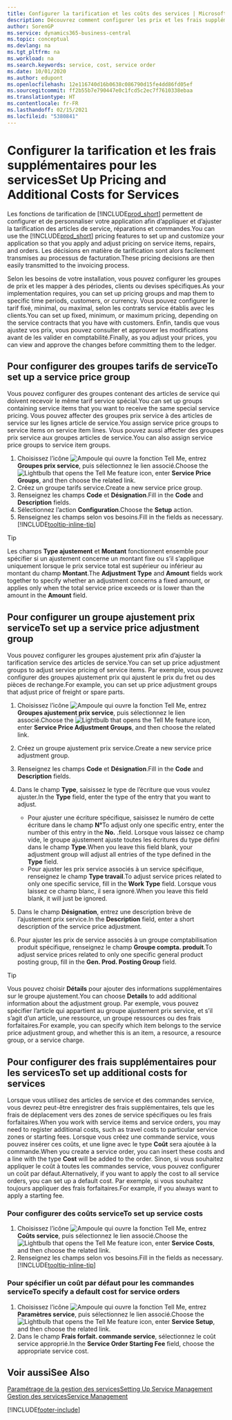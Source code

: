 ```yaml
---
title: Configurer la tarification et les coûts des services | Microsoft Docs
description: Découvrez comment configurer les prix et les frais supplémentaires des services.
author: SorenGP
ms.service: dynamics365-business-central
ms.topic: conceptual
ms.devlang: na
ms.tgt_pltfrm: na
ms.workload: na
ms.search.keywords: service, cost, service order
ms.date: 10/01/2020
ms.author: edupont
ms.openlocfilehash: 12e116740d16b0638c086790d15fe4dd86fd05ef
ms.sourcegitcommit: ff2b55b7e790447e0c1fcd5c2ec7f7610338ebaa
ms.translationtype: HT
ms.contentlocale: fr-FR
ms.lasthandoff: 02/15/2021
ms.locfileid: "5380841"
---
```

# <a name="set-up-pricing-and-additional-costs-for-services"></a><span data-ttu-id="c5fd2-103">Configurer la tarification et les frais supplémentaires pour les services</span><span class="sxs-lookup"><span data-stu-id="c5fd2-103">Set Up Pricing and Additional Costs for Services</span></span>
<span data-ttu-id="c5fd2-104">Les fonctions de tarification de [!INCLUDE[prod_short](includes/prod_short.md)] permettent de configurer et de personnaliser votre application afin d’appliquer et d’ajuster la tarification des articles de service, réparations et commandes.</span><span class="sxs-lookup"><span data-stu-id="c5fd2-104">You can use the [!INCLUDE[prod_short](includes/prod_short.md)] pricing features to set up and customize your application so that you apply and adjust pricing on service items, repairs, and orders.</span></span> <span data-ttu-id="c5fd2-105">Les décisions en matière de tarification sont alors facilement transmises au processus de facturation.</span><span class="sxs-lookup"><span data-stu-id="c5fd2-105">These pricing decisions are then easily transmitted to the invoicing process.</span></span>  
  
<span data-ttu-id="c5fd2-106">Selon les besoins de votre installation, vous pouvez configurer les groupes de prix et les mapper à des périodes, clients ou devises spécifiques.</span><span class="sxs-lookup"><span data-stu-id="c5fd2-106">As your implementation requires, you can set up pricing groups and map them to specific time periods, customers, or currency.</span></span> <span data-ttu-id="c5fd2-107">Vous pouvez configurer le tarif fixé, minimal, ou maximal, selon les contrats service établis avec les clients.</span><span class="sxs-lookup"><span data-stu-id="c5fd2-107">You can set up fixed, minimum, or maximum pricing, depending on the service contracts that you have with customers.</span></span> <span data-ttu-id="c5fd2-108">Enfin, tandis que vous ajustez vos prix, vous pouvez consulter et approuver les modifications avant de les valider en comptabilité.</span><span class="sxs-lookup"><span data-stu-id="c5fd2-108">Finally, as you adjust your prices, you can view and approve the changes before committing them to the ledger.</span></span>  

## <a name="to-set-up-a-service-price-group"></a><span data-ttu-id="c5fd2-109">Pour configurer des groupes tarifs de service</span><span class="sxs-lookup"><span data-stu-id="c5fd2-109">To set up a service price group</span></span>
<span data-ttu-id="c5fd2-110">Vous pouvez configurer des groupes contenant des articles de service qui doivent recevoir le même tarif service spécial.</span><span class="sxs-lookup"><span data-stu-id="c5fd2-110">You can set up groups containing service items that you want to receive the same special service pricing.</span></span> <span data-ttu-id="c5fd2-111">Vous pouvez affecter des groupes prix service à des articles de service sur les lignes article de service.</span><span class="sxs-lookup"><span data-stu-id="c5fd2-111">You assign service price groups to service items on service item lines.</span></span> <span data-ttu-id="c5fd2-112">Vous pouvez aussi affecter des groupes prix service aux groupes articles de service.</span><span class="sxs-lookup"><span data-stu-id="c5fd2-112">You can also assign service price groups to service item groups.</span></span>  

1. <span data-ttu-id="c5fd2-113">Choisissez l’icône ![Ampoule qui ouvre la fonction Tell Me](media/ui-search/search_small.png "Dites-moi ce que vous voulez faire"), entrez **Groupes prix service**, puis sélectionnez le lien associé.</span><span class="sxs-lookup"><span data-stu-id="c5fd2-113">Choose the ![Lightbulb that opens the Tell Me feature](media/ui-search/search_small.png "Tell me what you want to do") icon, enter **Service Price Groups**, and then choose the related link.</span></span>  
2. <span data-ttu-id="c5fd2-114">Créez un groupe tarifs service.</span><span class="sxs-lookup"><span data-stu-id="c5fd2-114">Create a new service price group.</span></span>  
3. <span data-ttu-id="c5fd2-115">Renseignez les champs **Code** et **Désignation**.</span><span class="sxs-lookup"><span data-stu-id="c5fd2-115">Fill in the **Code** and **Description** fields.</span></span>  
4. <span data-ttu-id="c5fd2-116">Sélectionnez l’action **Configuration**.</span><span class="sxs-lookup"><span data-stu-id="c5fd2-116">Choose the **Setup** action.</span></span>  
2. <span data-ttu-id="c5fd2-117">Renseignez les champs selon vos besoins.</span><span class="sxs-lookup"><span data-stu-id="c5fd2-117">Fill in the fields as necessary.</span></span> [!INCLUDE[tooltip-inline-tip](includes/tooltip-inline-tip_md.md)]  

 > [!Tip]
 > <span data-ttu-id="c5fd2-118">Les champs **Type ajustement** et **Montant** fonctionnent ensemble pour spécifier si un ajustement concerne un montant fixe ou s’il s’applique uniquement lorsque le prix service total est supérieur ou inférieur au montant du champ **Montant**.</span><span class="sxs-lookup"><span data-stu-id="c5fd2-118">The **Adjustment Type** and **Amount** fields work together to specify whether an adjustment concerns a fixed amount, or applies only when the total service price exceeds or is lower than the amount in the **Amount** field.</span></span>  

## <a name="to-set-up-a-service-price-adjustment-group"></a><span data-ttu-id="c5fd2-119">Pour configurer un groupe ajustement prix service</span><span class="sxs-lookup"><span data-stu-id="c5fd2-119">To set up a service price adjustment group</span></span>  
<span data-ttu-id="c5fd2-120">Vous pouvez configurer les groupes ajustement prix afin d’ajuster la tarification service des articles de service.</span><span class="sxs-lookup"><span data-stu-id="c5fd2-120">You can set up price adjustment groups to adjust service pricing of service items.</span></span> <span data-ttu-id="c5fd2-121">Par exemple, vous pouvez configurer des groupes ajustement prix qui ajustent le prix du fret ou des pièces de rechange.</span><span class="sxs-lookup"><span data-stu-id="c5fd2-121">For example, you can set up price adjustment groups that adjust price of freight or spare parts.</span></span>  
  
1. <span data-ttu-id="c5fd2-122">Choisissez l’icône ![Ampoule qui ouvre la fonction Tell Me](media/ui-search/search_small.png "Dites-moi ce que vous voulez faire"), entrez **Groupes ajustement prix service**, puis sélectionnez le lien associé.</span><span class="sxs-lookup"><span data-stu-id="c5fd2-122">Choose the ![Lightbulb that opens the Tell Me feature](media/ui-search/search_small.png "Tell me what you want to do") icon, enter **Service Price Adjustment Groups**, and then choose the related link.</span></span>  
2. <span data-ttu-id="c5fd2-123">Créez un groupe ajustement prix service.</span><span class="sxs-lookup"><span data-stu-id="c5fd2-123">Create a new service price adjustment group.</span></span>  
3. <span data-ttu-id="c5fd2-124">Renseignez les champs **Code** et **Désignation**.</span><span class="sxs-lookup"><span data-stu-id="c5fd2-124">Fill in the **Code** and **Description** fields.</span></span>  
4. <span data-ttu-id="c5fd2-125">Dans le champ **Type**, saisissez le type de l’écriture que vous voulez ajuster.</span><span class="sxs-lookup"><span data-stu-id="c5fd2-125">In the **Type** field, enter the type of the entry that you want to adjust.</span></span>  
  
    * <span data-ttu-id="c5fd2-126">Pour ajuster une écriture spécifique, saisissez le numéro de cette écriture dans le champ **N°**</span><span class="sxs-lookup"><span data-stu-id="c5fd2-126">To adjust only one specific entry, enter the number of this entry in the **No.**</span></span> <span data-ttu-id="c5fd2-127">.</span><span class="sxs-lookup"><span data-stu-id="c5fd2-127">field.</span></span> <span data-ttu-id="c5fd2-128">Lorsque vous laissez ce champ vide, le groupe ajustement ajuste toutes les écritures du type défini dans le champ **Type**.</span><span class="sxs-lookup"><span data-stu-id="c5fd2-128">When you leave this field blank, your adjustment group will adjust all entries of the type defined in the **Type** field.</span></span>  
    * <span data-ttu-id="c5fd2-129">Pour ajuster les prix service associés à un service spécifique, renseignez le champ **Type travail**.</span><span class="sxs-lookup"><span data-stu-id="c5fd2-129">To adjust service prices related to only one specific service, fill in the **Work Type** field.</span></span> <span data-ttu-id="c5fd2-130">Lorsque vous laissez ce champ blanc, il sera ignoré.</span><span class="sxs-lookup"><span data-stu-id="c5fd2-130">When you leave this field blank, it will just be ignored.</span></span>  
  
5. <span data-ttu-id="c5fd2-131">Dans le champ **Désignation**, entrez une description brève de l’ajustement prix service.</span><span class="sxs-lookup"><span data-stu-id="c5fd2-131">In the **Description** field, enter a short description of the service price adjustment.</span></span>  
6. <span data-ttu-id="c5fd2-132">Pour ajuster les prix de service associés à un groupe comptabilisation produit spécifique, renseignez le champ **Groupe compta. produit**.</span><span class="sxs-lookup"><span data-stu-id="c5fd2-132">To adjust service prices related to only one specific general product posting group, fill in the **Gen. Prod. Posting Group** field.</span></span>

> [!Tip]
> <span data-ttu-id="c5fd2-133">Vous pouvez choisir **Détails** pour ajouter des informations supplémentaires sur le groupe ajustement.</span><span class="sxs-lookup"><span data-stu-id="c5fd2-133">You can choose **Details** to add additional information about the adjustment group.</span></span> <span data-ttu-id="c5fd2-134">Par exemple, vous pouvez spécifier l’article qui appartient au groupe ajustement prix service, et s’il s’agit d’un article, une ressource, un groupe ressources ou des frais forfaitaires.</span><span class="sxs-lookup"><span data-stu-id="c5fd2-134">For example, you can specify which item belongs to the service price adjustment group, and whether this is an item, a resource, a resource group, or a service charge.</span></span>  

## <a name="to-set-up-additional-costs-for-services"></a><span data-ttu-id="c5fd2-135">Pour configurer des frais supplémentaires pour les services</span><span class="sxs-lookup"><span data-stu-id="c5fd2-135">To set up additional costs for services</span></span>
<span data-ttu-id="c5fd2-136">Lorsque vous utilisez des articles de service et des commandes service, vous devrez peut-être enregistrer des frais supplémentaires, tels que les frais de déplacement vers des zones de service spécifiques ou les frais forfaitaires.</span><span class="sxs-lookup"><span data-stu-id="c5fd2-136">When you work with service items and service orders, you may need to register additional costs, such as travel costs to particular service zones or starting fees.</span></span> <span data-ttu-id="c5fd2-137">Lorsque vous créez une commande service, vous pouvez insérer ces coûts, et une ligne avec le type **Coût** sera ajoutée à la commande.</span><span class="sxs-lookup"><span data-stu-id="c5fd2-137">When you create a service order, you can insert these costs and a line with the type **Cost** will be added to the order.</span></span> <span data-ttu-id="c5fd2-138">Sinon, si vous souhaitez appliquer le coût à toutes les commandes service, vous pouvez configurer un coût par défaut.</span><span class="sxs-lookup"><span data-stu-id="c5fd2-138">Alternatively, if you want to apply the cost to all service orders, you can set up a default cost.</span></span> <span data-ttu-id="c5fd2-139">Par exemple, si vous souhaitez toujours appliquer des frais forfaitaires.</span><span class="sxs-lookup"><span data-stu-id="c5fd2-139">For example, if you always want to apply a starting fee.</span></span>
  
### <a name="to-set-up-service-costs"></a><span data-ttu-id="c5fd2-140">Pour configurer des coûts service</span><span class="sxs-lookup"><span data-stu-id="c5fd2-140">To set up service costs</span></span>
1. <span data-ttu-id="c5fd2-141">Choisissez l’icône ![Ampoule qui ouvre la fonction Tell Me](media/ui-search/search_small.png "Dites-moi ce que vous voulez faire"), entrez **Coûts service**, puis sélectionnez le lien associé.</span><span class="sxs-lookup"><span data-stu-id="c5fd2-141">Choose the ![Lightbulb that opens the Tell Me feature](media/ui-search/search_small.png "Tell me what you want to do") icon, enter **Service Costs**, and then choose the related link.</span></span> 
2. <span data-ttu-id="c5fd2-142">Renseignez les champs selon vos besoins.</span><span class="sxs-lookup"><span data-stu-id="c5fd2-142">Fill in the fields as necessary.</span></span> [!INCLUDE[tooltip-inline-tip](includes/tooltip-inline-tip_md.md)]  

### <a name="to-specify-a-default-cost-for-service-orders"></a><span data-ttu-id="c5fd2-143">Pour spécifier un coût par défaut pour les commandes service</span><span class="sxs-lookup"><span data-stu-id="c5fd2-143">To specify a default cost for service orders</span></span>
1. <span data-ttu-id="c5fd2-144">Choisissez l’icône ![Ampoule qui ouvre la fonction Tell Me](media/ui-search/search_small.png "Dites-moi ce que vous voulez faire"), entrez **Paramètres service**, puis sélectionnez le lien associé.</span><span class="sxs-lookup"><span data-stu-id="c5fd2-144">Choose the ![Lightbulb that opens the Tell Me feature](media/ui-search/search_small.png "Tell me what you want to do") icon, enter **Service Setup**, and then choose the related link.</span></span> 
2. <span data-ttu-id="c5fd2-145">Dans le champ **Frais forfait. commande service**, sélectionnez le coût service approprié.</span><span class="sxs-lookup"><span data-stu-id="c5fd2-145">In the **Service Order Starting Fee** field, choose the appropriate service cost.</span></span>

## <a name="see-also"></a><span data-ttu-id="c5fd2-146">Voir aussi</span><span class="sxs-lookup"><span data-stu-id="c5fd2-146">See Also</span></span>
[<span data-ttu-id="c5fd2-147">Paramétrage de la gestion des services</span><span class="sxs-lookup"><span data-stu-id="c5fd2-147">Setting Up Service Management</span></span>](service-setup-service.md)  
[<span data-ttu-id="c5fd2-148">Gestion des services</span><span class="sxs-lookup"><span data-stu-id="c5fd2-148">Service Management</span></span>](service-service.md)  


[!INCLUDE[footer-include](includes/footer-banner.md)]